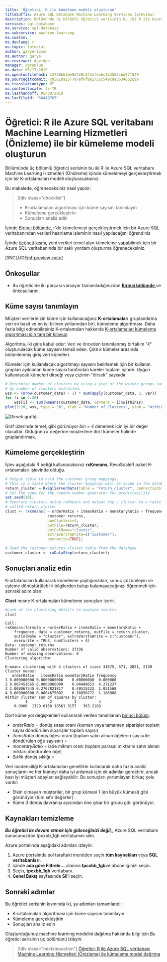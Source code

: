 ```yaml
---
title: 'Öğretici: R ile kümeleme modeli oluşturun'
titleSuffix: Azure SQL Database Machine Learning Services (preview)
description: Bölümünde üç bölümlü öğretici serisinin bu iki R ile Azure SQL veritabanı Machine Learning Hizmetleri (Önizleme) içinde kümelemeyi gerçekleştirmek için bir K-ortalamaları modeli oluşturacaksınız.
services: sql-database
ms.service: sql-database
ms.subservice: machine-learning
ms.custom: ''
ms.devlang: r
ms.topic: tutorial
author: garyericson
ms.author: garye
ms.reviewer: davidph
manager: cgronlun
ms.date: 05/17/2019
ms.openlocfilehash: 12738b63be92420c5f3afea6c133522cbd97f849
ms.sourcegitcommit: c05618a257787af6f9a2751c549c9a3634832c90
ms.translationtype: MT
ms.contentlocale: tr-TR
ms.lasthandoff: 05/30/2019
ms.locfileid: "66419765"
---
```

# <a name="tutorial-build-a-clustering-model-in-r-with-azure-sql-database-machine-learning-services-preview"></a>Öğretici: R ile Azure SQL veritabanı Machine Learning Hizmetleri (Önizleme) ile bir kümeleme modeli oluşturun

Bölümünde üç bölümlü öğretici serisinin bu iki R ile Azure SQL veritabanı Machine Learning Hizmetleri (Önizleme) içinde kümelemeyi gerçekleştirmek için bir K-ortalamaları modeli oluşturacaksınız.

Bu makalede, öğreneceksiniz nasıl yapılır:

> [!div class="checklist"]
> * K-ortalamaları algoritması için küme sayısını tanımlayın
> * Kümeleme gerçekleştirin
> * Sonuçları analiz edin

İçinde [Birinci bölümde](sql-database-tutorial-clustering-model-prepare-data.md), r'de kümelemeyi gerçekleştirmek için bir Azure SQL veritabanından verileri hazırlama işleminin nasıl yapılacağını öğrendiniz

İçinde [üçüncü kısmı](sql-database-tutorial-clustering-model-deploy.md), yeni verileri temel alan kümeleme yapabilmek için bir Azure SQL veritabanında bir saklı yordam oluşturma öğreneceksiniz.

[!INCLUDE[ml-preview-note](../../includes/sql-database-ml-preview-note.md)]

## <a name="prerequisites"></a>Önkoşullar

* Bu öğreticide iki parçası varsayar tamamladığınızdan [ **Birinci bölümde** ](sql-database-tutorial-clustering-model-prepare-data.md) ve önkoşullarını.

## <a name="define-the-number-of-clusters"></a>Küme sayısı tanımlayın

Müşteri verilerinizin küme için kullanacağınız **K-ortalamaları** gruplandırma veri en basit ve en iyi bilinen yollarından biri, kümeleme algoritması.
Daha fazla bilgi edinebilirsiniz K-ortalamaları hakkında [K-ortalamaları kümeleme algoritması için tam bir kılavuz](https://www.kdnuggets.com/2019/05/guide-k-means-clustering-algorithm.html).

Algoritma, iki giriş kabul eder: Veri ve önceden tanımlanmış birtakım "*k*" oluşturulacak küme sayısını temsil eden.
Çıktı *k* kümeler arasında bölümlenmiş giriş veri kümeleri.

Kümeler için kullanılacak algoritmayı sayısını belirlemek için bir kullanın. grupları ayıklanan küme sayısı tarafından kareler toplamı içinde. Uygun kullanılacak kümeleri dirseği veya çizimin "dirsek" sayısıdır.

```r
# Determine number of clusters by using a plot of the within groups sum of squares,
# by number of clusters extracted. 
wss <- (nrow(customer_data) - 1) * sum(apply(customer_data, 2, var))
for (i in 2:20)
    wss[i] <- sum(kmeans(customer_data, centers = i)$withinss)
plot(1:20, wss, type = "b", xlab = "Number of Clusters", ylab = "Within groups sum of squares")
```

![Dirsek grafiği](./media/sql-database-tutorial-clustering-model-build/elbow-graph.png)

Graf üzerinde temel, gibi görünüyor *bin = 4* denemek için iyi bir değer olacaktır. Olduğunu *k* değerine müşterilere dört kümeler halinde gruplandırmak.

## <a name="perform-clustering"></a>Kümeleme gerçekleştirin

İşlev aşağıdaki R betiği kullanacaksınız **rxKmeans**, RevoScaleR paket K-ortalamaları işlevinde olduğu.

```r
# Output table to hold the customer group mappings.
# This is a table where the cluster mappings will be saved in the database.
return_cluster = RxSqlServerData(table = "return_cluster", connectionString = connStr);
# Set the seed for the random number generator for predictability
set.seed(10);
# Generate clusters using rxKmeans and output key / cluster to a table in SQL database
# called return_cluster
clust <- rxKmeans( ~ orderRatio + itemsRatio + monetaryRatio + frequency,
                   customer_returns,
                   numClusters=4,
                   outFile=return_cluster,
                   outColName="cluster",
                   extraVarsToWrite=c("customer"),
                   overwrite=TRUE);

# Read the customer returns cluster table from the database
customer_cluster <- rxDataStep(return_cluster);
```

## <a name="analyze-the-results"></a>Sonuçları analiz edin

K-ortalamaları kullanarak kümeleme yaptığınızdan, sonuç çözümleyin ve eyleme dönüştürülebilir bilgilerden bulup bulamayacağınızı öğrenmek için sonraki adım olan.

**Clust** nesne K-ortalamaları kümeleme sonuçları içerir.

```r
#Look at the clustering details to analyze results
clust
```

```results
Call:
rxKmeans(formula = ~orderRatio + itemsRatio + monetaryRatio + 
    frequency, data = customer_returns, outFile = return_cluster, 
    outColName = "cluster", extraVarsToWrite = c("customer"), 
    overwrite = TRUE, numClusters = 4)
Data: customer_returns
Number of valid observations: 37336
Number of missing observations: 0 
Clustering algorithm:  

K-means clustering with 4 clusters of sizes 31675, 671, 2851, 2139
Cluster means:
   orderRatio   itemsRatio monetaryRatio frequency
1 0.000000000 0.0000000000    0.00000000  0.000000
2 0.007451565 0.0000000000    0.04449653  4.271237
3 1.008067345 0.2707821817    0.49515232  1.031568
4 0.000000000 0.0004675082    0.10858272  1.186068
Within cluster sum of squares by cluster:
         1          2          3          4
    0.0000  1329.0160 18561.3157   363.2188
```

Dört küme yol değişkenleri kullanarak verilen tanımlanan [birinci bölüm](sql-database-tutorial-clustering-model-prepare-data.md#separate-customers):

* *orderRatio* = dönüş sırası oranı (kısmen veya tamamen siparişler toplam sayısı döndürülen siparişler toplam sayısı)
* *itemsRatio* dönüş öğesi oranı (toplam satın alınan öğelerin sayısı ile döndürülen öğe sayısını) =
* *monetaryRatio* = iade miktarı oranı (toplam parasal miktarını satın alınan miktarı döndürülen öğe)
* *Sıklık* dönüş sıklığı =

Veri madenciliği K-ortalamaları genellikle kullanarak daha fazla analiz sonuçlarını ve her kümeyi daha iyi anlamak için ek adımlar gerektirir, ancak bazı iyi müşteri adayları sağlayabilir.
Bu sonuçları yorumlayan birkaç yolu vardır:

* Etkin olmayan müşteriler, bir grup kümesi 1 (en büyük kümesi) gibi görünüyor (tüm sıfır değerler).
* Küme 3 dönüş davranışı açısından öne çıkar bir grubu gibi görünüyor.

## <a name="clean-up-resources"></a>Kaynakları temizleme

***Bu öğretici ile devam etmek için gideceğinizi değil,***, Azure SQL veritabanı sunucunuzdan tpcxbb_1gb veritabanını silin.

Azure portalında aşağıdaki adımları izleyin:

1. Azure portalında sol taraftaki menüden seçin **tüm kaynakları** veya **SQL veritabanları**.
1. İçinde **ada göre Filtrele...**  alanına **tpcxbb_1gb**ve aboneliğinizi seçin.
1. Seçin, **tpcxbb_1gb** veritabanı.
1. **Genel Bakış** sayfasında **Sil**’i seçin.

## <a name="next-steps"></a>Sonraki adımlar

Bu öğretici serisinin kısmında iki, şu adımları tamamlandı:

* K-ortalamaları algoritması için küme sayısını tanımlayın
* Kümeleme gerçekleştirin
* Sonuçları analiz edin

Oluşturduğunuz machine learning modelini dağıtma hakkında bilgi için Bu öğretici serisinin üç bölümünü izleyin:

> [!div class="nextstepaction"]
> [Öğretici: R ile Azure SQL veritabanı Machine Learning Hizmetleri (Önizleme) ile kümeleme model dağıtma](sql-database-tutorial-clustering-model-deploy.md)